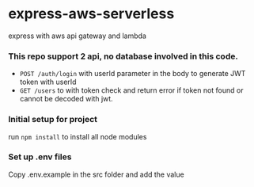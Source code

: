 # express-aws-serverless
express with aws api gateway and lambda

### This repo support 2 api, no database involved in this code.
- `POST /auth/login` with userId parameter in the body to generate JWT token with userId
- `GET /users` to with token check and return error if token not found or cannot be decoded with jwt. 


### Initial setup for project
run `npm install` to install all node modules

### Set up .env files
Copy .env.example in the src folder and add the value
